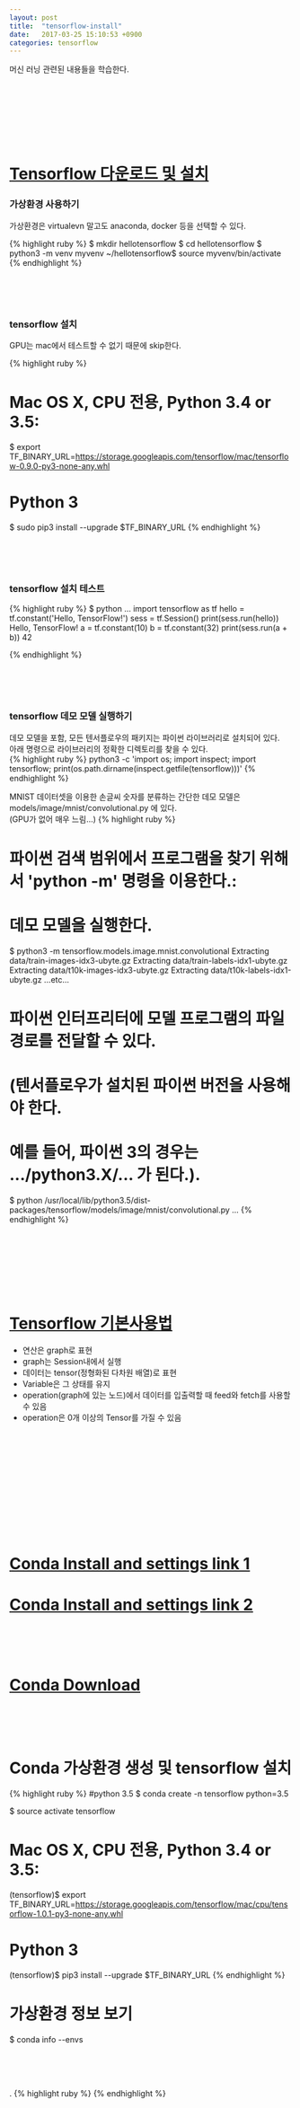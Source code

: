 ```yaml
---
layout: post
title:  "tensorflow-install"
date:   2017-03-25 15:10:53 +0900
categories: tensorflow
---
```


머신 러닝 관련된 내용들을 학습한다.  



<br><br><br>
<br><br><br>
# [Tensorflow 다운로드 및 설치]  
[Tensorflow 다운로드 및 설치]: https://tensorflowkorea.gitbooks.io/tensorflow-kr/content/g3doc/get_started/os_setup.html  

### 가상환경 사용하기  
가상환경은 virtualevn 말고도 anaconda, docker 등을 선택할 수 있다.  

{% highlight ruby %}
$ mkdir hellotensorflow
$ cd hellotensorflow
$ python3 -m venv myvenv
~/hellotensorflow$ source myvenv/bin/activate
{% endhighlight %}

<br><br><br>
### tensorflow 설치  
GPU는 mac에서 테스트할 수 없기 때문에 skip한다.  

{% highlight ruby %}
# Mac OS X, CPU 전용, Python 3.4 or 3.5:
$ export TF_BINARY_URL=https://storage.googleapis.com/tensorflow/mac/tensorflow-0.9.0-py3-none-any.whl

# Python 3
$ sudo pip3 install --upgrade $TF_BINARY_URL
{% endhighlight %}


<br><br><br>
### tensorflow 설치 테스트    
{% highlight ruby %}
$ python
...
import tensorflow as tf
hello = tf.constant('Hello, TensorFlow!')
sess = tf.Session()
print(sess.run(hello))
  Hello, TensorFlow!
a = tf.constant(10)
b = tf.constant(32)
print(sess.run(a + b))
  42

{% endhighlight %}


<br><br><br>
### tensorflow 데모 모델 실행하기  
데모 모델을 포함, 모든 텐서플로우의 패키지는 파이썬 라이브러리로 설치되어 있다.  
아래 명령으로 라이브러리의 정확한 디렉토리를 찾을 수 있다.  
{% highlight ruby %}
python3 -c 'import os; import inspect; import tensorflow; print(os.path.dirname(inspect.getfile(tensorflow)))'
{% endhighlight %}

MNIST 데이터셋을 이용한 손글씨 숫자를 분류하는 간단한 데모 모델은 models/image/mnist/convolutional.py 에 있다.  
(GPU가 없어 매우 느림...)
{% highlight ruby %}
# 파이썬 검색 범위에서 프로그램을 찾기 위해서 'python -m' 명령을 이용한다.:
# 데모 모델을 실행한다.
$ python3 -m tensorflow.models.image.mnist.convolutional
Extracting data/train-images-idx3-ubyte.gz
Extracting data/train-labels-idx1-ubyte.gz
Extracting data/t10k-images-idx3-ubyte.gz
Extracting data/t10k-labels-idx1-ubyte.gz
...etc...

# 파이썬 인터프리터에 모델 프로그램의 파일 경로를 전달할 수 있다.
# (텐서플로우가 설치된 파이썬 버전을 사용해야 한다.
# 예를 들어, 파이썬 3의 경우는 .../python3.X/... 가 된다.).
$ python /usr/local/lib/python3.5/dist-packages/tensorflow/models/image/mnist/convolutional.py
...
{% endhighlight %}


<br><br><br>
<br><br><br>
# [Tensorflow 기본사용법]  
[Tensorflow 기본사용법]: https://tensorflowkorea.gitbooks.io/tensorflow-kr/content/g3doc/get_started/basic_usage.html  
- 연산은 graph로 표현  
- graph는 Session내에서 실행  
- 데이터는 tensor(정형화된 다차원 배열)로 표현  
- Variable은 그 상태를 유지  
- operation(graph에 있는 노드)에서 데이터를 입출력할 때 feed와 fetch를 사용할 수 있음  
- operation은 0개 이상의 Tensor를 가질 수 있음  

<br><br><br>

<br><br><br>

<br><br><br>

# [Conda Install and settings link 1]  
[Conda Install and settings link 1]: http://creativeworks.tistory.com/entry/%EC%95%84%EB%82%98%EC%BD%98%EB%8B%A4Anaconda%EC%97%90-TensorFlow-%EC%84%A4%EC%B9%98%ED%95%98%EA%B8%B0-on-Mac-Installing-TensorFlow-at-Anaconda-on-MAC-OS-X
# [Conda Install and settings link 2]  
[Conda Install and settings link 2]: http://egloos.zum.com/mataeoh/v/7052271

<br><br><br>

# [Conda Download]
[Conda Download]: https://conda.io/docs/download.html

<br><br><br>


# Conda 가상환경 생성 및 tensorflow 설치  
{% highlight ruby %}
#python 3.5
$ conda create -n tensorflow python=3.5

$ source activate tensorflow

# Mac OS X, CPU 전용, Python 3.4 or 3.5:
(tensorflow)$ export TF_BINARY_URL=https://storage.googleapis.com/tensorflow/mac/cpu/tensorflow-1.0.1-py3-none-any.whl

# Python 3
(tensorflow)$ pip3 install --upgrade $TF_BINARY_URL
{% endhighlight %}

# 가상환경 정보 보기
$ conda info --envs

<br><br><br>

.
{% highlight ruby %}
{% endhighlight %}
